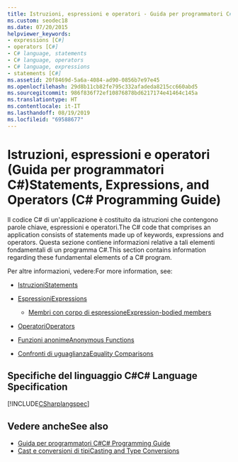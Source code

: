 ```yaml
---
title: Istruzioni, espressioni e operatori - Guida per programmatori C#
ms.custom: seodec18
ms.date: 07/20/2015
helpviewer_keywords:
- expressions [C#]
- operators [C#]
- C# language, statements
- C# language, operators
- C# language, expressions
- statements [C#]
ms.assetid: 20f8469d-5a6a-4084-ad90-0856b7e97e45
ms.openlocfilehash: 29d8b11cb82fe795c332afadeda8215cc660abd5
ms.sourcegitcommit: 986f836f72ef10876878bd6217174e41464c145a
ms.translationtype: HT
ms.contentlocale: it-IT
ms.lasthandoff: 08/19/2019
ms.locfileid: "69588677"
---
```

# <a name="statements-expressions-and-operators-c-programming-guide"></a><span data-ttu-id="957bf-102">Istruzioni, espressioni e operatori (Guida per programmatori C#)</span><span class="sxs-lookup"><span data-stu-id="957bf-102">Statements, Expressions, and Operators (C# Programming Guide)</span></span>

<span data-ttu-id="957bf-103">Il codice C# di un'applicazione è costituito da istruzioni che contengono parole chiave, espressioni e operatori.</span><span class="sxs-lookup"><span data-stu-id="957bf-103">The C# code that comprises an application consists of statements made up of keywords, expressions and operators.</span></span> <span data-ttu-id="957bf-104">Questa sezione contiene informazioni relative a tali elementi fondamentali di un programma C#.</span><span class="sxs-lookup"><span data-stu-id="957bf-104">This section contains information regarding these fundamental elements of a C# program.</span></span>

 <span data-ttu-id="957bf-105">Per altre informazioni, vedere:</span><span class="sxs-lookup"><span data-stu-id="957bf-105">For more information, see:</span></span>

- [<span data-ttu-id="957bf-106">Istruzioni</span><span class="sxs-lookup"><span data-stu-id="957bf-106">Statements</span></span>](statements.md)

- [<span data-ttu-id="957bf-107">Espressioni</span><span class="sxs-lookup"><span data-stu-id="957bf-107">Expressions</span></span>](expressions.md)

  - [<span data-ttu-id="957bf-108">Membri con corpo di espressione</span><span class="sxs-lookup"><span data-stu-id="957bf-108">Expression-bodied members</span></span>](expression-bodied-members.md)

- [<span data-ttu-id="957bf-109">Operatori</span><span class="sxs-lookup"><span data-stu-id="957bf-109">Operators</span></span>](operators.md)

- [<span data-ttu-id="957bf-110">Funzioni anonime</span><span class="sxs-lookup"><span data-stu-id="957bf-110">Anonymous Functions</span></span>](anonymous-functions.md)

- [<span data-ttu-id="957bf-111">Confronti di uguaglianza</span><span class="sxs-lookup"><span data-stu-id="957bf-111">Equality Comparisons</span></span>](equality-comparisons.md)

## <a name="c-language-specification"></a><span data-ttu-id="957bf-112">Specifiche del linguaggio C#</span><span class="sxs-lookup"><span data-stu-id="957bf-112">C# Language Specification</span></span>

[!INCLUDE[CSharplangspec](~/includes/csharplangspec-md.md)]

## <a name="see-also"></a><span data-ttu-id="957bf-113">Vedere anche</span><span class="sxs-lookup"><span data-stu-id="957bf-113">See also</span></span>

- [<span data-ttu-id="957bf-114">Guida per programmatori C#</span><span class="sxs-lookup"><span data-stu-id="957bf-114">C# Programming Guide</span></span>](../index.md)
- [<span data-ttu-id="957bf-115">Cast e conversioni di tipi</span><span class="sxs-lookup"><span data-stu-id="957bf-115">Casting and Type Conversions</span></span>](../types/casting-and-type-conversions.md)
